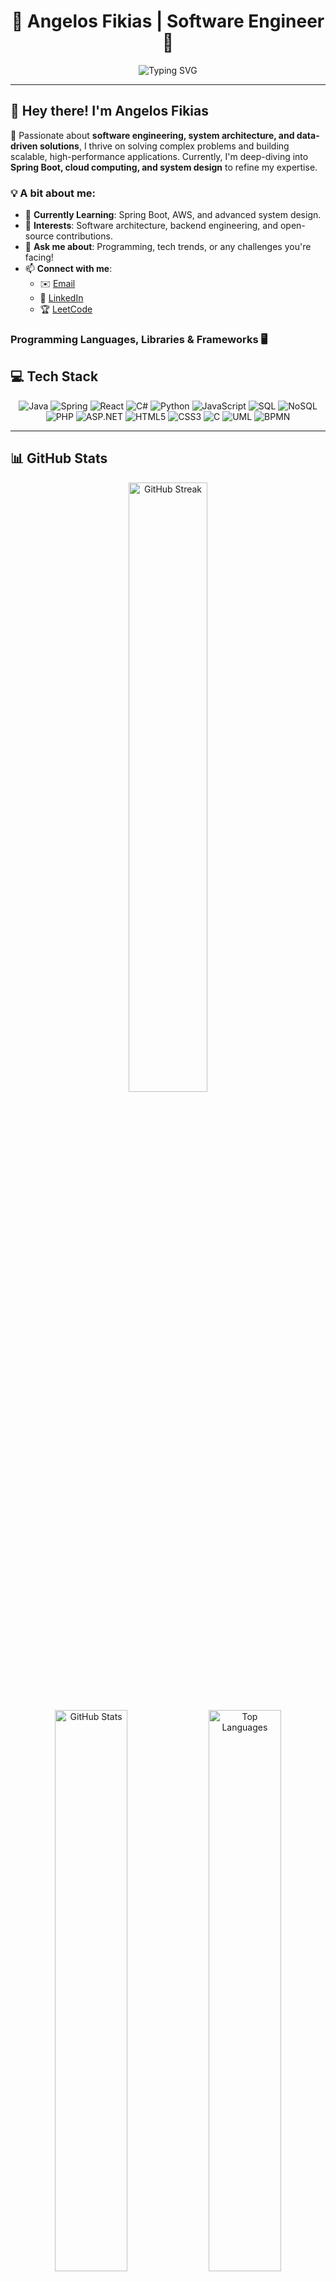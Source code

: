 <h1 align="center">🚀 Angelos Fikias | Software Engineer 🚀</h1>

<p align="center">
  <img src="https://readme-typing-svg.herokuapp.com?font=Fira+Code&duration=2500&pause=1000&color=FFD700&center=true&vCenter=true&multiline=true&width=500&height=100&lines=Aspiring+Solutions+Architect;Developer+%7C+Problem+Solver+%7C+Tech+Enthusiast" alt="Typing SVG">
</p>

---

## **👋 Hey there! I'm Angelos Fikias**  

🚀 Passionate about **software engineering, system architecture, and data-driven solutions**, I thrive on solving complex problems and building scalable, high-performance applications. Currently, I'm deep-diving into **Spring Boot, cloud computing, and system design** to refine my expertise.  

### **💡 A bit about me:**  
- 🌱 **Currently Learning**: Spring Boot, AWS, and advanced system design.  
- 🔭 **Interests**: Software architecture, backend engineering, and open-source contributions.  
- 💬 **Ask me about**: Programming, tech trends, or any challenges you're facing!  
- 📫 **Connect with me**:  
  - ✉️ [Email](mailto:angelosfikias@gmail.com)  
  - 💼 [LinkedIn](https://www.linkedin.com/in/angelos-fikias/)  
  - 🏆 [LeetCode](https://leetcode.com/u/angelosfikias/)  

### **Programming Languages, Libraries & Frameworks 🖥️**

## **💻 Tech Stack**

<p align="center">
  <img src="https://img.shields.io/badge/Java-007396?style=for-the-badge&logo=java&logoColor=white" alt="Java" />
  <img src="https://img.shields.io/badge/Spring-6DB33F?style=for-the-badge&logo=spring&logoColor=white" alt="Spring" />
  <img src="https://img.shields.io/badge/React-61DAFB?style=for-the-badge&logo=react&logoColor=black" alt="React" />
  <img src="https://img.shields.io/badge/C%23-239120?style=for-the-badge&logo=csharp&logoColor=white" alt="C#" />
  <img src="https://img.shields.io/badge/Python-3776AB?style=for-the-badge&logo=python&logoColor=white" alt="Python" />
  <img src="https://img.shields.io/badge/JavaScript-F7DF1E?style=for-the-badge&logo=javascript&logoColor=black" alt="JavaScript" />
  <img src="https://img.shields.io/badge/SQL-4479A1?style=for-the-badge&logo=mysql&logoColor=white" alt="SQL" />
  <img src="https://img.shields.io/badge/NoSQL-008000?style=for-the-badge&logo=mongodb&logoColor=white" alt="NoSQL" />
  <img src="https://img.shields.io/badge/PHP-777BB4?style=for-the-badge&logo=php&logoColor=white" alt="PHP" />
  <img src="https://img.shields.io/badge/ASP.NET-512BD4?style=for-the-badge&logo=dotnet&logoColor=white" alt="ASP.NET" />
  <img src="https://img.shields.io/badge/HTML5-E34F26?style=for-the-badge&logo=html5&logoColor=white" alt="HTML5" />
  <img src="https://img.shields.io/badge/CSS3-1572B6?style=for-the-badge&logo=css3&logoColor=white" alt="CSS3" />
  <img src="https://img.shields.io/badge/C-A8B9CC?style=for-the-badge&logo=c&logoColor=black" alt="C" />
  <img src="https://img.shields.io/badge/UML-8CA1AF?style=for-the-badge&logo=uml&logoColor=white" alt="UML" />
  <img src="https://img.shields.io/badge/BPMN-FFCC00?style=for-the-badge&logo=gnu-bash&logoColor=black" alt="BPMN" />
</p>

---

## **📊 GitHub Stats**
<p align="center">
  <img src="https://github-readme-streak-stats.herokuapp.com?user=AngelosFikias0&theme=tokyonight&hide_border=true&date_format=j%20M%5B%20Y%5D" alt="GitHub Streak" width="50%"/>
</p>

<p align="center">
  <img src="https://github-readme-stats.vercel.app/api?username=AngelosFikias0&show_icons=true&theme=tokyonight&hide_border=true" alt="GitHub Stats" width="48%">
  <img src="https://github-readme-stats.vercel.app/api/top-langs/?username=AngelosFikias0&layout=compact&theme=tokyonight&hide_border=true" alt="Top Languages" width="48%">
</p>

---

## **🛠️ Tech Stack & Tools**  

---

### 🚀 **Core Technologies**  
💻 **Frontend**:  
![HTML5](https://img.shields.io/badge/HTML5-E34F26?style=flat&logo=html5&logoColor=white)  
![CSS3](https://img.shields.io/badge/CSS3-1572B6?style=flat&logo=css3&logoColor=white)  
![JavaScript](https://img.shields.io/badge/JavaScript-F7DF1E?style=flat&logo=javascript&logoColor=black)  
![React](https://img.shields.io/badge/React-61DAFB?style=flat&logo=react&logoColor=black)  

⚙️ **Backend**:  
![Java](https://img.shields.io/badge/Java-007396?style=flat&logo=java&logoColor=white)  
![Spring Boot](https://img.shields.io/badge/Spring_Boot-6DB33F?style=flat&logo=spring-boot&logoColor=white)  
![Python](https://img.shields.io/badge/Python-3776AB?style=flat&logo=python&logoColor=white)  
![C#](https://img.shields.io/badge/C%23-239120?style=flat&logo=c-sharp&logoColor=white)  
![ASP.NET](https://img.shields.io/badge/ASP.NET-512BD4?style=flat&logo=dotnet&logoColor=white)  
![PHP](https://img.shields.io/badge/PHP-777BB4?style=flat&logo=php&logoColor=white)  

🗄️ **Databases**:  
![MySQL](https://img.shields.io/badge/MySQL-4479A1?style=flat&logo=mysql&logoColor=white)  
![PostgreSQL](https://img.shields.io/badge/PostgreSQL-336791?style=flat&logo=postgresql&logoColor=white)  
![SQLite](https://img.shields.io/badge/SQLite-003B57?style=flat&logo=sqlite&logoColor=white)  
![MongoDB](https://img.shields.io/badge/MongoDB-4EA94B?style=flat&logo=mongodb&logoColor=white)  

---

### ☁️ **Cloud & DevOps**  
☁️ **Cloud & Virtualization**:  
![AWS](https://img.shields.io/badge/AWS-232F3E?style=flat&logo=amazon-aws&logoColor=white)  
![OpenStack](https://img.shields.io/badge/OpenStack-ED1944?style=flat&logo=openstack&logoColor=white)  
![VirtualBox](https://img.shields.io/badge/VirtualBox-183A61?style=flat&logo=virtualbox&logoColor=white)  

📦 **Containerization & Orchestration**:  
![Docker](https://img.shields.io/badge/Docker-2496ED?style=flat&logo=docker&logoColor=white)  
![Kubernetes](https://img.shields.io/badge/Kubernetes-326CE5?style=flat&logo=kubernetes&logoColor=white)  

🚀 **CI/CD & Automation**:  
![GitHub Actions](https://img.shields.io/badge/GitHub_Actions-2088FF?style=flat&logo=github-actions&logoColor=white)  
![GitLab CI/CD](https://img.shields.io/badge/GitLab_CI/CD-FC6D26?style=flat&logo=gitlab&logoColor=white)  

🔄 **Version Control**:  
![Git](https://img.shields.io/badge/Git-F05032?style=flat&logo=git&logoColor=white)  
![GitHub](https://img.shields.io/badge/GitHub-181717?style=flat&logo=github&logoColor=white)  
![GitLab](https://img.shields.io/badge/GitLab-FCA121?style=flat&logo=gitlab&logoColor=white)  

---

### 📊 **Data & Business Intelligence**  
📈 **Data Analytics & Visualization**:  
![Tableau](https://img.shields.io/badge/Tableau-E97627?style=flat&logo=tableau&logoColor=white)  
![Power BI](https://img.shields.io/badge/PowerBI-F2C811?style=flat&logo=power-bi&logoColor=black)  
![Excel](https://img.shields.io/badge/Microsoft_Excel-217346?style=flat&logo=microsoft-excel&logoColor=white)  

📊 **Data Science & Modeling**:  
![RapidMiner](https://img.shields.io/badge/RapidMiner-FF6F00?style=flat&logoColor=white)  
![SageMath](https://img.shields.io/badge/SageMath-8CA1AF?style=flat&logoColor=white)  

🏢 **Enterprise Systems**:  
![SAP ERP](https://img.shields.io/badge/SAP_ERP-0FAAFF?style=flat&logo=sap&logoColor=white)  
![Salesforce](https://img.shields.io/badge/Salesforce-00A1E0?style=flat&logo=salesforce&logoColor=white)  
![HubSpot CRM](https://img.shields.io/badge/HubSpot-FF7A59?style=flat&logo=hubspot&logoColor=white)  

---

### 🔧 **Development Tools & IDEs**  
🛠 **IDEs**:  
![IntelliJ IDEA](https://img.shields.io/badge/IntelliJ-000000?style=flat&logo=intellij-idea&logoColor=white)  
![PyCharm](https://img.shields.io/badge/PyCharm-000000?style=flat&logo=pycharm&logoColor=white)  
![VS Code](https://img.shields.io/badge/VS_Code-007ACC?style=flat&logo=visual-studio-code&logoColor=white)  
![Visual Studio](https://img.shields.io/badge/Visual_Studio-5C2D91?style=flat&logo=visual-studio&logoColor=white)  
![Eclipse](https://img.shields.io/badge/Eclipse-2C2255?style=flat&logo=eclipse-ide&logoColor=white)  

📜 **Software Design & BPM**:  
![Visual Paradigm](https://img.shields.io/badge/Visual_Paradigm-8CA1AF?style=flat&logoColor=white)  
![Camunda](https://img.shields.io/badge/Camunda-FF0000?style=flat&logo=camunda&logoColor=white)  

🌍 **Web Development**:  
![WordPress](https://img.shields.io/badge/WordPress-21759B?style=flat&logo=wordpress&logoColor=white)  

---

### 🖥 **Operating Systems**  
💻 **OS**:  
![Linux](https://img.shields.io/badge/Linux-FCC624?style=flat&logo=linux&logoColor=black)  
![Ubuntu](https://img.shields.io/badge/Ubuntu-E95420?style=flat&logo=ubuntu&logoColor=white)  
![Windows](https://img.shields.io/badge/Windows-0078D6?style=flat&logo=windows&logoColor=white)  
![Android](https://img.shields.io/badge/Android-3DDC84?style=flat&logo=android&logoColor=black)  

---

### 🔐 **Networking & Security**  
🛡 **Tools**:  
![PuTTY](https://img.shields.io/badge/PuTTY-000000?style=flat&logo=putty&logoColor=white)  
![Wireshark](https://img.shields.io/badge/Wireshark-1679A7?style=flat&logo=wireshark&logoColor=white)   

---

## Soft Skills 💡

- **Teamwork**: Collaborated on multiple group projects, ensuring effective communication and division of tasks.  
- **Communication**: Presented project findings and technical concepts clearly to both technical and non-technical audiences.  
- **Problem-Solving**: Demonstrated ability to troubleshoot and resolve complex technical issues.  
- **Time Management**: Successfully balanced academic workload with project deadlines, maintaining high performance in both areas.  
- **Adaptability**: Quickly learned and applied new technologies and frameworks as needed.  
- **Leadership**: Led team projects, ensuring timely delivery and high-quality outcomes.  

---

## Education 🎓

- **Degree**: Bachelor of Science in Applied Computer Science - University of Macedonia  
- **Certifications**:
  - ASP.NET Core 3.1 – Comprehensive Training Completed
  - HubSpot Sales Software - Customer Relationship Management (CRM)    

---

# **Projects Portfolio 🛠️**

## **🏃 Runners App: Scalable Spring Boot API for Running Analytics**  
🔗 [Runners_App](https://github.com/AngelosFikias0/Runners_App)  
📜 **Description**:  
A high-performance **RESTful API** developed using **Spring Boot**, tailored for logging, tracking, and analyzing running statistics. Optimized for scalability, with modular architecture and seamless integration with an **H2 in-memory database**.  
💡 **Key Highlights**:  
- **Scalable RESTful API** built with Spring Boot.  
- Optimized **CRUD operations** for efficient data management.  
- Modular architecture for easy future feature expansion.  
💻 **Technologies**:  
`Java`, `Spring Boot`, `Maven`, `H2 Database`

---

## **🌐 Java Network Services Hub: Multi-Protocol Networking with Secure Logging**  
🔗 [Java_Network_Services_Hub](https://github.com/AngelosFikias0/Java_Network_Services_Hub)  
📜 **Description**:  
A **powerful modular networking suite** designed for seamless management of **multi-protocol network services**. Features a **graphical service launcher**, real-time logging, and advanced **multi-threading** for high-performance execution. Integrates **JDBC with PostgreSQL** for structured data storage and analytics.  
💡 **Key Highlights**:  
- **Multi-threaded network services**: Supports **HTTP, TCP, UDP, and RMI**.  
- **Graphical Service Manager**: Intuitive UI with real-time service monitoring.  
- **JDBC-powered PostgreSQL integration**: Logs and analyzes network activity.  
- **Distributed Computing Capabilities**: **RMI implementation** for remote execution.  
- **Highly scalable architecture** with efficient resource management.  
💻 **Technologies**:  
`Java`, `Sockets`, `RMI`, `Swing`, `JDBC`, `PostgreSQL`, `Multi-threading`, `Concurrency`, `Distributed Computing`

---

## **🕵️ Crime Management System: Graph-Based Suspect Analysis in Java**  
🔗 [Crime_Management_System](https://github.com/AngelosFikias0/Crime_Management_System)  
📜 **Description**:  
An advanced **Java-based Crime Management System** simulating an investigative platform for tracking and analyzing suspect data. Incorporates **graph analysis** with **JUNG** for network visualization and insights into suspect relationships.  
💡 **Key Highlights**:  
- Utilized **graph theory** to visualize suspect networks.  
- **Triangular closure analysis** to suggest potential suspect connections.  
- Interactive **data visualization** and robust **file handling** for persistent data storage.  
💻 **Technologies**:  
`Java`, `Java Swing`, `Java File Handling`, `JUNG`, `Graph Theory`, `Data Structures & Algorithms`

---

## **🔑 Interactive Role-Based Web App: Secure Authentication & User Management**  
🔗 [Interactive_Role_Based_Web_App](https://github.com/AngelosFikias0/Interactive_Role_Based_Web_App)  
📜 **Description**:  
A secure and scalable web application featuring **role-based access control** and **CRUD functionalities** for managing users and posts. Emphasizes security and modern web development practices.  
💡 **Key Highlights**:  
- Developed **role-based access control** with distinct privileges for users and admins.  
- **Secure authentication mechanisms** for protecting sensitive data.  
- Focused on **scalability** and seamless user experience.  
💻 **Technologies**:  
`PHP`, `MySQL`, `HTML`, `CSS`, `Apache Server`, `Authentication`

---

## **📚 Student Records Web Portal: Scalable CRUD System with PHP & MySQL**  
🔗 [Student_Records_Web_Portal](https://github.com/AngelosFikias0/Student_Records_Web_Portal)  
📜 **Description**:  
A **database-driven CRUD application** for managing student records, featuring seamless **frontend-backend integration**. Optimized for **reliable database interactions** and future scalability.  
💡 **Key Highlights**:  
- Optimized **database operations** for speed and reliability.  
- **Robust backend integration** using PHP and MySQL.  
- Designed for easy **scalability** with future analytical features.  
💻 **Technologies**:  
`PHP`, `MySQL`, `JavaScript`, `HTML`, `CSS`, `Apache Server`

---

## **📝 Python Text Editor: Lightweight Tkinter-Based Desktop Application**  
🔗 [Python_Text_Editor](https://github.com/AngelosFikias0/Python_Text_Editor)  
📜 **Description**:  
A lightweight **desktop text editor** built with **Python Tkinter**, supporting features like file saving, font customization, and an intuitive interface. Highlights Python’s GUI development capabilities.  
💡 **Key Highlights**:  
- Designed a functional **text editor** with a focus on GUI development.  
- **Modular code structure** for reusability in future desktop apps.  
💻 **Technologies**:  
`Python`, `Tkinter`

---

## **🌦️ Weather App: Real-Time Forecast with OpenWeatherMap API**  
🔗 [Weather_App](https://github.com/AngelosFikias0/Weather_App)  
📜 **Description**:  
A dynamic weather application utilizing the **OpenWeatherMap API** to fetch real-time data. Focuses on **responsive design** and **UI/UX** for mobile-friendly accessibility.  
💡 **Key Highlights**:  
- **API integration** for dynamic data updates.  
- Designed for a **responsive interface**, optimized for both desktop and mobile.  
💻 **Technologies**:  
`CSS`, `HTML`, `JavaScript`

---

## **🧩 Java Data Structures & Algorithms Library: Optimized Computational Solutions**  
🔗 [Data_Structures_and_Algorithms](https://github.com/AngelosFikias0/Data_Structures_and_Algorithms)  
📜 **Description**:  
A comprehensive library of **data structures** and **algorithms** in **Java** designed to solve computational problems efficiently. Focused on clarity and educational value.  
💡 **Key Highlights**:  
- Implemented algorithms like **QuickSort**, **DFS**, and **dynamic programming**.  
- Focused on **code efficiency** and scalability for real-world applications.  
💻 **Technologies**:  
`Java`, `OOP`, `Algorithms and Data Structures`

---

## **🎓 Student Management System: Java Desktop App with Persistent Storage**  
🔗 [Student_Management_System](https://github.com/AngelosFikias0/Student_Management_System)  
📜 **Description**:  
A **desktop application** built in **Java** to manage student and course data using **Java Serialization** for persistent storage. Provides an intuitive **Swing-based GUI** for seamless user experience.  
💡 **Key Highlights**:  
- Utilized **Java Serialization** for reliable data storage.  
- Designed a user-friendly interface using **Java Swing**.  
💻 **Technologies**:  
`Java`, `Swing`, `Java File Handling`, `Java Serialization`, `Java Generics`

---

## **🚗 Safe Car Insurance System: Policy & Claim Management with OOP**  
🔗 [Safe_Car_Insurance_System](https://github.com/AngelosFikias0/Safe_Car_Insurance_System)  
📜 **Description**:  
A **simulation system** for managing car insurance policies and claims, demonstrating proficiency in complex data structures and logical frameworks for scalable data management.  
💡 **Key Highlights**:  
- Implemented from previous **system analysis** using **BPMN** and **UML**.  
- Designed frameworks for **policy and claim management** using object-oriented principles.  
- Focused on **scalable data structures** for long-term growth.  
💻 **Technologies**:  
`Java`, `UML`, `BPMN`
---

## **🤝 Let's Connect & Collaborate!**  

I'm always open to exciting **tech discussions, collaborations, and new opportunities**. Whether it’s about **projects, software architecture, or problem-solving**, feel free to reach out!  

📧 **Email**: [angelosfikias@gmail.com](mailto:angelosfikias@gmail.com)  
💼 **LinkedIn**: [Angelos Fikias](https://www.linkedin.com/in/angelos-fikias/)  
🐙 **GitHub**: [AngelosFikias0](https://github.com/AngelosFikias0)  
🏆 **LeetCode**: [angelosfikias](https://leetcode.com/u/angelosfikias/)  

🚀 **Let’s build something extraordinary!**
